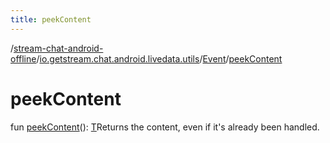 ```yaml
---
title: peekContent
---
```

/[stream-chat-android-offline](../../index.md)/[io.getstream.chat.android.livedata.utils](../index.md)/[Event](index.md)/[peekContent](peekContent.md)  
  
  
  
# peekContent  
fun [peekContent](peekContent.md)(): [T](index.md)Returns the content, even if it's already been handled.
